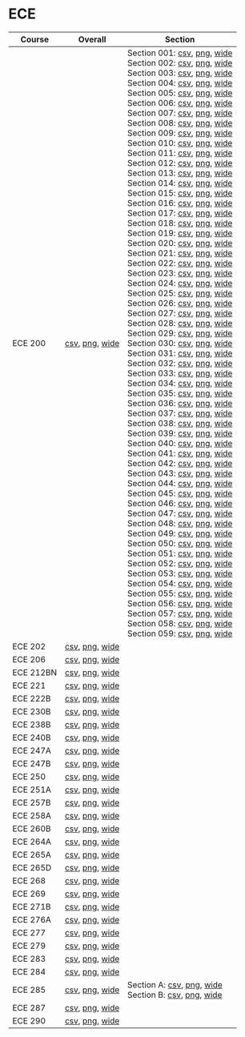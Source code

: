 # ECE

| Course | Overall | Section |
| ------ | ------- | ------- |
| ECE 200 | [csv](https://github.com/UCSD-Historical-Enrollment-Data/2023WinterGrad/blob/main/overall/ECE%20200.csv), [png](https://raw.githubusercontent.com/UCSD-Historical-Enrollment-Data/2023WinterGrad/main/plot_overall/ECE%20200.png), [wide](https://raw.githubusercontent.com/UCSD-Historical-Enrollment-Data/2023WinterGrad/main/plot_overall_wide/ECE%20200.png) | Section 001: [csv](https://github.com/UCSD-Historical-Enrollment-Data/2023WinterGrad/blob/main/section/ECE%20200_001.csv), [png](https://raw.githubusercontent.com/UCSD-Historical-Enrollment-Data/2023WinterGrad/main/plot_section/ECE%20200_001.png), [wide](https://raw.githubusercontent.com/UCSD-Historical-Enrollment-Data/2023WinterGrad/main/plot_section_wide/ECE%20200_001.png)<br>Section 002: [csv](https://github.com/UCSD-Historical-Enrollment-Data/2023WinterGrad/blob/main/section/ECE%20200_002.csv), [png](https://raw.githubusercontent.com/UCSD-Historical-Enrollment-Data/2023WinterGrad/main/plot_section/ECE%20200_002.png), [wide](https://raw.githubusercontent.com/UCSD-Historical-Enrollment-Data/2023WinterGrad/main/plot_section_wide/ECE%20200_002.png)<br>Section 003: [csv](https://github.com/UCSD-Historical-Enrollment-Data/2023WinterGrad/blob/main/section/ECE%20200_003.csv), [png](https://raw.githubusercontent.com/UCSD-Historical-Enrollment-Data/2023WinterGrad/main/plot_section/ECE%20200_003.png), [wide](https://raw.githubusercontent.com/UCSD-Historical-Enrollment-Data/2023WinterGrad/main/plot_section_wide/ECE%20200_003.png)<br>Section 004: [csv](https://github.com/UCSD-Historical-Enrollment-Data/2023WinterGrad/blob/main/section/ECE%20200_004.csv), [png](https://raw.githubusercontent.com/UCSD-Historical-Enrollment-Data/2023WinterGrad/main/plot_section/ECE%20200_004.png), [wide](https://raw.githubusercontent.com/UCSD-Historical-Enrollment-Data/2023WinterGrad/main/plot_section_wide/ECE%20200_004.png)<br>Section 005: [csv](https://github.com/UCSD-Historical-Enrollment-Data/2023WinterGrad/blob/main/section/ECE%20200_005.csv), [png](https://raw.githubusercontent.com/UCSD-Historical-Enrollment-Data/2023WinterGrad/main/plot_section/ECE%20200_005.png), [wide](https://raw.githubusercontent.com/UCSD-Historical-Enrollment-Data/2023WinterGrad/main/plot_section_wide/ECE%20200_005.png)<br>Section 006: [csv](https://github.com/UCSD-Historical-Enrollment-Data/2023WinterGrad/blob/main/section/ECE%20200_006.csv), [png](https://raw.githubusercontent.com/UCSD-Historical-Enrollment-Data/2023WinterGrad/main/plot_section/ECE%20200_006.png), [wide](https://raw.githubusercontent.com/UCSD-Historical-Enrollment-Data/2023WinterGrad/main/plot_section_wide/ECE%20200_006.png)<br>Section 007: [csv](https://github.com/UCSD-Historical-Enrollment-Data/2023WinterGrad/blob/main/section/ECE%20200_007.csv), [png](https://raw.githubusercontent.com/UCSD-Historical-Enrollment-Data/2023WinterGrad/main/plot_section/ECE%20200_007.png), [wide](https://raw.githubusercontent.com/UCSD-Historical-Enrollment-Data/2023WinterGrad/main/plot_section_wide/ECE%20200_007.png)<br>Section 008: [csv](https://github.com/UCSD-Historical-Enrollment-Data/2023WinterGrad/blob/main/section/ECE%20200_008.csv), [png](https://raw.githubusercontent.com/UCSD-Historical-Enrollment-Data/2023WinterGrad/main/plot_section/ECE%20200_008.png), [wide](https://raw.githubusercontent.com/UCSD-Historical-Enrollment-Data/2023WinterGrad/main/plot_section_wide/ECE%20200_008.png)<br>Section 009: [csv](https://github.com/UCSD-Historical-Enrollment-Data/2023WinterGrad/blob/main/section/ECE%20200_009.csv), [png](https://raw.githubusercontent.com/UCSD-Historical-Enrollment-Data/2023WinterGrad/main/plot_section/ECE%20200_009.png), [wide](https://raw.githubusercontent.com/UCSD-Historical-Enrollment-Data/2023WinterGrad/main/plot_section_wide/ECE%20200_009.png)<br>Section 010: [csv](https://github.com/UCSD-Historical-Enrollment-Data/2023WinterGrad/blob/main/section/ECE%20200_010.csv), [png](https://raw.githubusercontent.com/UCSD-Historical-Enrollment-Data/2023WinterGrad/main/plot_section/ECE%20200_010.png), [wide](https://raw.githubusercontent.com/UCSD-Historical-Enrollment-Data/2023WinterGrad/main/plot_section_wide/ECE%20200_010.png)<br>Section 011: [csv](https://github.com/UCSD-Historical-Enrollment-Data/2023WinterGrad/blob/main/section/ECE%20200_011.csv), [png](https://raw.githubusercontent.com/UCSD-Historical-Enrollment-Data/2023WinterGrad/main/plot_section/ECE%20200_011.png), [wide](https://raw.githubusercontent.com/UCSD-Historical-Enrollment-Data/2023WinterGrad/main/plot_section_wide/ECE%20200_011.png)<br>Section 012: [csv](https://github.com/UCSD-Historical-Enrollment-Data/2023WinterGrad/blob/main/section/ECE%20200_012.csv), [png](https://raw.githubusercontent.com/UCSD-Historical-Enrollment-Data/2023WinterGrad/main/plot_section/ECE%20200_012.png), [wide](https://raw.githubusercontent.com/UCSD-Historical-Enrollment-Data/2023WinterGrad/main/plot_section_wide/ECE%20200_012.png)<br>Section 013: [csv](https://github.com/UCSD-Historical-Enrollment-Data/2023WinterGrad/blob/main/section/ECE%20200_013.csv), [png](https://raw.githubusercontent.com/UCSD-Historical-Enrollment-Data/2023WinterGrad/main/plot_section/ECE%20200_013.png), [wide](https://raw.githubusercontent.com/UCSD-Historical-Enrollment-Data/2023WinterGrad/main/plot_section_wide/ECE%20200_013.png)<br>Section 014: [csv](https://github.com/UCSD-Historical-Enrollment-Data/2023WinterGrad/blob/main/section/ECE%20200_014.csv), [png](https://raw.githubusercontent.com/UCSD-Historical-Enrollment-Data/2023WinterGrad/main/plot_section/ECE%20200_014.png), [wide](https://raw.githubusercontent.com/UCSD-Historical-Enrollment-Data/2023WinterGrad/main/plot_section_wide/ECE%20200_014.png)<br>Section 015: [csv](https://github.com/UCSD-Historical-Enrollment-Data/2023WinterGrad/blob/main/section/ECE%20200_015.csv), [png](https://raw.githubusercontent.com/UCSD-Historical-Enrollment-Data/2023WinterGrad/main/plot_section/ECE%20200_015.png), [wide](https://raw.githubusercontent.com/UCSD-Historical-Enrollment-Data/2023WinterGrad/main/plot_section_wide/ECE%20200_015.png)<br>Section 016: [csv](https://github.com/UCSD-Historical-Enrollment-Data/2023WinterGrad/blob/main/section/ECE%20200_016.csv), [png](https://raw.githubusercontent.com/UCSD-Historical-Enrollment-Data/2023WinterGrad/main/plot_section/ECE%20200_016.png), [wide](https://raw.githubusercontent.com/UCSD-Historical-Enrollment-Data/2023WinterGrad/main/plot_section_wide/ECE%20200_016.png)<br>Section 017: [csv](https://github.com/UCSD-Historical-Enrollment-Data/2023WinterGrad/blob/main/section/ECE%20200_017.csv), [png](https://raw.githubusercontent.com/UCSD-Historical-Enrollment-Data/2023WinterGrad/main/plot_section/ECE%20200_017.png), [wide](https://raw.githubusercontent.com/UCSD-Historical-Enrollment-Data/2023WinterGrad/main/plot_section_wide/ECE%20200_017.png)<br>Section 018: [csv](https://github.com/UCSD-Historical-Enrollment-Data/2023WinterGrad/blob/main/section/ECE%20200_018.csv), [png](https://raw.githubusercontent.com/UCSD-Historical-Enrollment-Data/2023WinterGrad/main/plot_section/ECE%20200_018.png), [wide](https://raw.githubusercontent.com/UCSD-Historical-Enrollment-Data/2023WinterGrad/main/plot_section_wide/ECE%20200_018.png)<br>Section 019: [csv](https://github.com/UCSD-Historical-Enrollment-Data/2023WinterGrad/blob/main/section/ECE%20200_019.csv), [png](https://raw.githubusercontent.com/UCSD-Historical-Enrollment-Data/2023WinterGrad/main/plot_section/ECE%20200_019.png), [wide](https://raw.githubusercontent.com/UCSD-Historical-Enrollment-Data/2023WinterGrad/main/plot_section_wide/ECE%20200_019.png)<br>Section 020: [csv](https://github.com/UCSD-Historical-Enrollment-Data/2023WinterGrad/blob/main/section/ECE%20200_020.csv), [png](https://raw.githubusercontent.com/UCSD-Historical-Enrollment-Data/2023WinterGrad/main/plot_section/ECE%20200_020.png), [wide](https://raw.githubusercontent.com/UCSD-Historical-Enrollment-Data/2023WinterGrad/main/plot_section_wide/ECE%20200_020.png)<br>Section 021: [csv](https://github.com/UCSD-Historical-Enrollment-Data/2023WinterGrad/blob/main/section/ECE%20200_021.csv), [png](https://raw.githubusercontent.com/UCSD-Historical-Enrollment-Data/2023WinterGrad/main/plot_section/ECE%20200_021.png), [wide](https://raw.githubusercontent.com/UCSD-Historical-Enrollment-Data/2023WinterGrad/main/plot_section_wide/ECE%20200_021.png)<br>Section 022: [csv](https://github.com/UCSD-Historical-Enrollment-Data/2023WinterGrad/blob/main/section/ECE%20200_022.csv), [png](https://raw.githubusercontent.com/UCSD-Historical-Enrollment-Data/2023WinterGrad/main/plot_section/ECE%20200_022.png), [wide](https://raw.githubusercontent.com/UCSD-Historical-Enrollment-Data/2023WinterGrad/main/plot_section_wide/ECE%20200_022.png)<br>Section 023: [csv](https://github.com/UCSD-Historical-Enrollment-Data/2023WinterGrad/blob/main/section/ECE%20200_023.csv), [png](https://raw.githubusercontent.com/UCSD-Historical-Enrollment-Data/2023WinterGrad/main/plot_section/ECE%20200_023.png), [wide](https://raw.githubusercontent.com/UCSD-Historical-Enrollment-Data/2023WinterGrad/main/plot_section_wide/ECE%20200_023.png)<br>Section 024: [csv](https://github.com/UCSD-Historical-Enrollment-Data/2023WinterGrad/blob/main/section/ECE%20200_024.csv), [png](https://raw.githubusercontent.com/UCSD-Historical-Enrollment-Data/2023WinterGrad/main/plot_section/ECE%20200_024.png), [wide](https://raw.githubusercontent.com/UCSD-Historical-Enrollment-Data/2023WinterGrad/main/plot_section_wide/ECE%20200_024.png)<br>Section 025: [csv](https://github.com/UCSD-Historical-Enrollment-Data/2023WinterGrad/blob/main/section/ECE%20200_025.csv), [png](https://raw.githubusercontent.com/UCSD-Historical-Enrollment-Data/2023WinterGrad/main/plot_section/ECE%20200_025.png), [wide](https://raw.githubusercontent.com/UCSD-Historical-Enrollment-Data/2023WinterGrad/main/plot_section_wide/ECE%20200_025.png)<br>Section 026: [csv](https://github.com/UCSD-Historical-Enrollment-Data/2023WinterGrad/blob/main/section/ECE%20200_026.csv), [png](https://raw.githubusercontent.com/UCSD-Historical-Enrollment-Data/2023WinterGrad/main/plot_section/ECE%20200_026.png), [wide](https://raw.githubusercontent.com/UCSD-Historical-Enrollment-Data/2023WinterGrad/main/plot_section_wide/ECE%20200_026.png)<br>Section 027: [csv](https://github.com/UCSD-Historical-Enrollment-Data/2023WinterGrad/blob/main/section/ECE%20200_027.csv), [png](https://raw.githubusercontent.com/UCSD-Historical-Enrollment-Data/2023WinterGrad/main/plot_section/ECE%20200_027.png), [wide](https://raw.githubusercontent.com/UCSD-Historical-Enrollment-Data/2023WinterGrad/main/plot_section_wide/ECE%20200_027.png)<br>Section 028: [csv](https://github.com/UCSD-Historical-Enrollment-Data/2023WinterGrad/blob/main/section/ECE%20200_028.csv), [png](https://raw.githubusercontent.com/UCSD-Historical-Enrollment-Data/2023WinterGrad/main/plot_section/ECE%20200_028.png), [wide](https://raw.githubusercontent.com/UCSD-Historical-Enrollment-Data/2023WinterGrad/main/plot_section_wide/ECE%20200_028.png)<br>Section 029: [csv](https://github.com/UCSD-Historical-Enrollment-Data/2023WinterGrad/blob/main/section/ECE%20200_029.csv), [png](https://raw.githubusercontent.com/UCSD-Historical-Enrollment-Data/2023WinterGrad/main/plot_section/ECE%20200_029.png), [wide](https://raw.githubusercontent.com/UCSD-Historical-Enrollment-Data/2023WinterGrad/main/plot_section_wide/ECE%20200_029.png)<br>Section 030: [csv](https://github.com/UCSD-Historical-Enrollment-Data/2023WinterGrad/blob/main/section/ECE%20200_030.csv), [png](https://raw.githubusercontent.com/UCSD-Historical-Enrollment-Data/2023WinterGrad/main/plot_section/ECE%20200_030.png), [wide](https://raw.githubusercontent.com/UCSD-Historical-Enrollment-Data/2023WinterGrad/main/plot_section_wide/ECE%20200_030.png)<br>Section 031: [csv](https://github.com/UCSD-Historical-Enrollment-Data/2023WinterGrad/blob/main/section/ECE%20200_031.csv), [png](https://raw.githubusercontent.com/UCSD-Historical-Enrollment-Data/2023WinterGrad/main/plot_section/ECE%20200_031.png), [wide](https://raw.githubusercontent.com/UCSD-Historical-Enrollment-Data/2023WinterGrad/main/plot_section_wide/ECE%20200_031.png)<br>Section 032: [csv](https://github.com/UCSD-Historical-Enrollment-Data/2023WinterGrad/blob/main/section/ECE%20200_032.csv), [png](https://raw.githubusercontent.com/UCSD-Historical-Enrollment-Data/2023WinterGrad/main/plot_section/ECE%20200_032.png), [wide](https://raw.githubusercontent.com/UCSD-Historical-Enrollment-Data/2023WinterGrad/main/plot_section_wide/ECE%20200_032.png)<br>Section 033: [csv](https://github.com/UCSD-Historical-Enrollment-Data/2023WinterGrad/blob/main/section/ECE%20200_033.csv), [png](https://raw.githubusercontent.com/UCSD-Historical-Enrollment-Data/2023WinterGrad/main/plot_section/ECE%20200_033.png), [wide](https://raw.githubusercontent.com/UCSD-Historical-Enrollment-Data/2023WinterGrad/main/plot_section_wide/ECE%20200_033.png)<br>Section 034: [csv](https://github.com/UCSD-Historical-Enrollment-Data/2023WinterGrad/blob/main/section/ECE%20200_034.csv), [png](https://raw.githubusercontent.com/UCSD-Historical-Enrollment-Data/2023WinterGrad/main/plot_section/ECE%20200_034.png), [wide](https://raw.githubusercontent.com/UCSD-Historical-Enrollment-Data/2023WinterGrad/main/plot_section_wide/ECE%20200_034.png)<br>Section 035: [csv](https://github.com/UCSD-Historical-Enrollment-Data/2023WinterGrad/blob/main/section/ECE%20200_035.csv), [png](https://raw.githubusercontent.com/UCSD-Historical-Enrollment-Data/2023WinterGrad/main/plot_section/ECE%20200_035.png), [wide](https://raw.githubusercontent.com/UCSD-Historical-Enrollment-Data/2023WinterGrad/main/plot_section_wide/ECE%20200_035.png)<br>Section 036: [csv](https://github.com/UCSD-Historical-Enrollment-Data/2023WinterGrad/blob/main/section/ECE%20200_036.csv), [png](https://raw.githubusercontent.com/UCSD-Historical-Enrollment-Data/2023WinterGrad/main/plot_section/ECE%20200_036.png), [wide](https://raw.githubusercontent.com/UCSD-Historical-Enrollment-Data/2023WinterGrad/main/plot_section_wide/ECE%20200_036.png)<br>Section 037: [csv](https://github.com/UCSD-Historical-Enrollment-Data/2023WinterGrad/blob/main/section/ECE%20200_037.csv), [png](https://raw.githubusercontent.com/UCSD-Historical-Enrollment-Data/2023WinterGrad/main/plot_section/ECE%20200_037.png), [wide](https://raw.githubusercontent.com/UCSD-Historical-Enrollment-Data/2023WinterGrad/main/plot_section_wide/ECE%20200_037.png)<br>Section 038: [csv](https://github.com/UCSD-Historical-Enrollment-Data/2023WinterGrad/blob/main/section/ECE%20200_038.csv), [png](https://raw.githubusercontent.com/UCSD-Historical-Enrollment-Data/2023WinterGrad/main/plot_section/ECE%20200_038.png), [wide](https://raw.githubusercontent.com/UCSD-Historical-Enrollment-Data/2023WinterGrad/main/plot_section_wide/ECE%20200_038.png)<br>Section 039: [csv](https://github.com/UCSD-Historical-Enrollment-Data/2023WinterGrad/blob/main/section/ECE%20200_039.csv), [png](https://raw.githubusercontent.com/UCSD-Historical-Enrollment-Data/2023WinterGrad/main/plot_section/ECE%20200_039.png), [wide](https://raw.githubusercontent.com/UCSD-Historical-Enrollment-Data/2023WinterGrad/main/plot_section_wide/ECE%20200_039.png)<br>Section 040: [csv](https://github.com/UCSD-Historical-Enrollment-Data/2023WinterGrad/blob/main/section/ECE%20200_040.csv), [png](https://raw.githubusercontent.com/UCSD-Historical-Enrollment-Data/2023WinterGrad/main/plot_section/ECE%20200_040.png), [wide](https://raw.githubusercontent.com/UCSD-Historical-Enrollment-Data/2023WinterGrad/main/plot_section_wide/ECE%20200_040.png)<br>Section 041: [csv](https://github.com/UCSD-Historical-Enrollment-Data/2023WinterGrad/blob/main/section/ECE%20200_041.csv), [png](https://raw.githubusercontent.com/UCSD-Historical-Enrollment-Data/2023WinterGrad/main/plot_section/ECE%20200_041.png), [wide](https://raw.githubusercontent.com/UCSD-Historical-Enrollment-Data/2023WinterGrad/main/plot_section_wide/ECE%20200_041.png)<br>Section 042: [csv](https://github.com/UCSD-Historical-Enrollment-Data/2023WinterGrad/blob/main/section/ECE%20200_042.csv), [png](https://raw.githubusercontent.com/UCSD-Historical-Enrollment-Data/2023WinterGrad/main/plot_section/ECE%20200_042.png), [wide](https://raw.githubusercontent.com/UCSD-Historical-Enrollment-Data/2023WinterGrad/main/plot_section_wide/ECE%20200_042.png)<br>Section 043: [csv](https://github.com/UCSD-Historical-Enrollment-Data/2023WinterGrad/blob/main/section/ECE%20200_043.csv), [png](https://raw.githubusercontent.com/UCSD-Historical-Enrollment-Data/2023WinterGrad/main/plot_section/ECE%20200_043.png), [wide](https://raw.githubusercontent.com/UCSD-Historical-Enrollment-Data/2023WinterGrad/main/plot_section_wide/ECE%20200_043.png)<br>Section 044: [csv](https://github.com/UCSD-Historical-Enrollment-Data/2023WinterGrad/blob/main/section/ECE%20200_044.csv), [png](https://raw.githubusercontent.com/UCSD-Historical-Enrollment-Data/2023WinterGrad/main/plot_section/ECE%20200_044.png), [wide](https://raw.githubusercontent.com/UCSD-Historical-Enrollment-Data/2023WinterGrad/main/plot_section_wide/ECE%20200_044.png)<br>Section 045: [csv](https://github.com/UCSD-Historical-Enrollment-Data/2023WinterGrad/blob/main/section/ECE%20200_045.csv), [png](https://raw.githubusercontent.com/UCSD-Historical-Enrollment-Data/2023WinterGrad/main/plot_section/ECE%20200_045.png), [wide](https://raw.githubusercontent.com/UCSD-Historical-Enrollment-Data/2023WinterGrad/main/plot_section_wide/ECE%20200_045.png)<br>Section 046: [csv](https://github.com/UCSD-Historical-Enrollment-Data/2023WinterGrad/blob/main/section/ECE%20200_046.csv), [png](https://raw.githubusercontent.com/UCSD-Historical-Enrollment-Data/2023WinterGrad/main/plot_section/ECE%20200_046.png), [wide](https://raw.githubusercontent.com/UCSD-Historical-Enrollment-Data/2023WinterGrad/main/plot_section_wide/ECE%20200_046.png)<br>Section 047: [csv](https://github.com/UCSD-Historical-Enrollment-Data/2023WinterGrad/blob/main/section/ECE%20200_047.csv), [png](https://raw.githubusercontent.com/UCSD-Historical-Enrollment-Data/2023WinterGrad/main/plot_section/ECE%20200_047.png), [wide](https://raw.githubusercontent.com/UCSD-Historical-Enrollment-Data/2023WinterGrad/main/plot_section_wide/ECE%20200_047.png)<br>Section 048: [csv](https://github.com/UCSD-Historical-Enrollment-Data/2023WinterGrad/blob/main/section/ECE%20200_048.csv), [png](https://raw.githubusercontent.com/UCSD-Historical-Enrollment-Data/2023WinterGrad/main/plot_section/ECE%20200_048.png), [wide](https://raw.githubusercontent.com/UCSD-Historical-Enrollment-Data/2023WinterGrad/main/plot_section_wide/ECE%20200_048.png)<br>Section 049: [csv](https://github.com/UCSD-Historical-Enrollment-Data/2023WinterGrad/blob/main/section/ECE%20200_049.csv), [png](https://raw.githubusercontent.com/UCSD-Historical-Enrollment-Data/2023WinterGrad/main/plot_section/ECE%20200_049.png), [wide](https://raw.githubusercontent.com/UCSD-Historical-Enrollment-Data/2023WinterGrad/main/plot_section_wide/ECE%20200_049.png)<br>Section 050: [csv](https://github.com/UCSD-Historical-Enrollment-Data/2023WinterGrad/blob/main/section/ECE%20200_050.csv), [png](https://raw.githubusercontent.com/UCSD-Historical-Enrollment-Data/2023WinterGrad/main/plot_section/ECE%20200_050.png), [wide](https://raw.githubusercontent.com/UCSD-Historical-Enrollment-Data/2023WinterGrad/main/plot_section_wide/ECE%20200_050.png)<br>Section 051: [csv](https://github.com/UCSD-Historical-Enrollment-Data/2023WinterGrad/blob/main/section/ECE%20200_051.csv), [png](https://raw.githubusercontent.com/UCSD-Historical-Enrollment-Data/2023WinterGrad/main/plot_section/ECE%20200_051.png), [wide](https://raw.githubusercontent.com/UCSD-Historical-Enrollment-Data/2023WinterGrad/main/plot_section_wide/ECE%20200_051.png)<br>Section 052: [csv](https://github.com/UCSD-Historical-Enrollment-Data/2023WinterGrad/blob/main/section/ECE%20200_052.csv), [png](https://raw.githubusercontent.com/UCSD-Historical-Enrollment-Data/2023WinterGrad/main/plot_section/ECE%20200_052.png), [wide](https://raw.githubusercontent.com/UCSD-Historical-Enrollment-Data/2023WinterGrad/main/plot_section_wide/ECE%20200_052.png)<br>Section 053: [csv](https://github.com/UCSD-Historical-Enrollment-Data/2023WinterGrad/blob/main/section/ECE%20200_053.csv), [png](https://raw.githubusercontent.com/UCSD-Historical-Enrollment-Data/2023WinterGrad/main/plot_section/ECE%20200_053.png), [wide](https://raw.githubusercontent.com/UCSD-Historical-Enrollment-Data/2023WinterGrad/main/plot_section_wide/ECE%20200_053.png)<br>Section 054: [csv](https://github.com/UCSD-Historical-Enrollment-Data/2023WinterGrad/blob/main/section/ECE%20200_054.csv), [png](https://raw.githubusercontent.com/UCSD-Historical-Enrollment-Data/2023WinterGrad/main/plot_section/ECE%20200_054.png), [wide](https://raw.githubusercontent.com/UCSD-Historical-Enrollment-Data/2023WinterGrad/main/plot_section_wide/ECE%20200_054.png)<br>Section 055: [csv](https://github.com/UCSD-Historical-Enrollment-Data/2023WinterGrad/blob/main/section/ECE%20200_055.csv), [png](https://raw.githubusercontent.com/UCSD-Historical-Enrollment-Data/2023WinterGrad/main/plot_section/ECE%20200_055.png), [wide](https://raw.githubusercontent.com/UCSD-Historical-Enrollment-Data/2023WinterGrad/main/plot_section_wide/ECE%20200_055.png)<br>Section 056: [csv](https://github.com/UCSD-Historical-Enrollment-Data/2023WinterGrad/blob/main/section/ECE%20200_056.csv), [png](https://raw.githubusercontent.com/UCSD-Historical-Enrollment-Data/2023WinterGrad/main/plot_section/ECE%20200_056.png), [wide](https://raw.githubusercontent.com/UCSD-Historical-Enrollment-Data/2023WinterGrad/main/plot_section_wide/ECE%20200_056.png)<br>Section 057: [csv](https://github.com/UCSD-Historical-Enrollment-Data/2023WinterGrad/blob/main/section/ECE%20200_057.csv), [png](https://raw.githubusercontent.com/UCSD-Historical-Enrollment-Data/2023WinterGrad/main/plot_section/ECE%20200_057.png), [wide](https://raw.githubusercontent.com/UCSD-Historical-Enrollment-Data/2023WinterGrad/main/plot_section_wide/ECE%20200_057.png)<br>Section 058: [csv](https://github.com/UCSD-Historical-Enrollment-Data/2023WinterGrad/blob/main/section/ECE%20200_058.csv), [png](https://raw.githubusercontent.com/UCSD-Historical-Enrollment-Data/2023WinterGrad/main/plot_section/ECE%20200_058.png), [wide](https://raw.githubusercontent.com/UCSD-Historical-Enrollment-Data/2023WinterGrad/main/plot_section_wide/ECE%20200_058.png)<br>Section 059: [csv](https://github.com/UCSD-Historical-Enrollment-Data/2023WinterGrad/blob/main/section/ECE%20200_059.csv), [png](https://raw.githubusercontent.com/UCSD-Historical-Enrollment-Data/2023WinterGrad/main/plot_section/ECE%20200_059.png), [wide](https://raw.githubusercontent.com/UCSD-Historical-Enrollment-Data/2023WinterGrad/main/plot_section_wide/ECE%20200_059.png) |
| ECE 202 | [csv](https://github.com/UCSD-Historical-Enrollment-Data/2023WinterGrad/blob/main/overall/ECE%20202.csv), [png](https://raw.githubusercontent.com/UCSD-Historical-Enrollment-Data/2023WinterGrad/main/plot_overall/ECE%20202.png), [wide](https://raw.githubusercontent.com/UCSD-Historical-Enrollment-Data/2023WinterGrad/main/plot_overall_wide/ECE%20202.png) |  |
| ECE 206 | [csv](https://github.com/UCSD-Historical-Enrollment-Data/2023WinterGrad/blob/main/overall/ECE%20206.csv), [png](https://raw.githubusercontent.com/UCSD-Historical-Enrollment-Data/2023WinterGrad/main/plot_overall/ECE%20206.png), [wide](https://raw.githubusercontent.com/UCSD-Historical-Enrollment-Data/2023WinterGrad/main/plot_overall_wide/ECE%20206.png) |  |
| ECE 212BN | [csv](https://github.com/UCSD-Historical-Enrollment-Data/2023WinterGrad/blob/main/overall/ECE%20212BN.csv), [png](https://raw.githubusercontent.com/UCSD-Historical-Enrollment-Data/2023WinterGrad/main/plot_overall/ECE%20212BN.png), [wide](https://raw.githubusercontent.com/UCSD-Historical-Enrollment-Data/2023WinterGrad/main/plot_overall_wide/ECE%20212BN.png) |  |
| ECE 221 | [csv](https://github.com/UCSD-Historical-Enrollment-Data/2023WinterGrad/blob/main/overall/ECE%20221.csv), [png](https://raw.githubusercontent.com/UCSD-Historical-Enrollment-Data/2023WinterGrad/main/plot_overall/ECE%20221.png), [wide](https://raw.githubusercontent.com/UCSD-Historical-Enrollment-Data/2023WinterGrad/main/plot_overall_wide/ECE%20221.png) |  |
| ECE 222B | [csv](https://github.com/UCSD-Historical-Enrollment-Data/2023WinterGrad/blob/main/overall/ECE%20222B.csv), [png](https://raw.githubusercontent.com/UCSD-Historical-Enrollment-Data/2023WinterGrad/main/plot_overall/ECE%20222B.png), [wide](https://raw.githubusercontent.com/UCSD-Historical-Enrollment-Data/2023WinterGrad/main/plot_overall_wide/ECE%20222B.png) |  |
| ECE 230B | [csv](https://github.com/UCSD-Historical-Enrollment-Data/2023WinterGrad/blob/main/overall/ECE%20230B.csv), [png](https://raw.githubusercontent.com/UCSD-Historical-Enrollment-Data/2023WinterGrad/main/plot_overall/ECE%20230B.png), [wide](https://raw.githubusercontent.com/UCSD-Historical-Enrollment-Data/2023WinterGrad/main/plot_overall_wide/ECE%20230B.png) |  |
| ECE 238B | [csv](https://github.com/UCSD-Historical-Enrollment-Data/2023WinterGrad/blob/main/overall/ECE%20238B.csv), [png](https://raw.githubusercontent.com/UCSD-Historical-Enrollment-Data/2023WinterGrad/main/plot_overall/ECE%20238B.png), [wide](https://raw.githubusercontent.com/UCSD-Historical-Enrollment-Data/2023WinterGrad/main/plot_overall_wide/ECE%20238B.png) |  |
| ECE 240B | [csv](https://github.com/UCSD-Historical-Enrollment-Data/2023WinterGrad/blob/main/overall/ECE%20240B.csv), [png](https://raw.githubusercontent.com/UCSD-Historical-Enrollment-Data/2023WinterGrad/main/plot_overall/ECE%20240B.png), [wide](https://raw.githubusercontent.com/UCSD-Historical-Enrollment-Data/2023WinterGrad/main/plot_overall_wide/ECE%20240B.png) |  |
| ECE 247A | [csv](https://github.com/UCSD-Historical-Enrollment-Data/2023WinterGrad/blob/main/overall/ECE%20247A.csv), [png](https://raw.githubusercontent.com/UCSD-Historical-Enrollment-Data/2023WinterGrad/main/plot_overall/ECE%20247A.png), [wide](https://raw.githubusercontent.com/UCSD-Historical-Enrollment-Data/2023WinterGrad/main/plot_overall_wide/ECE%20247A.png) |  |
| ECE 247B | [csv](https://github.com/UCSD-Historical-Enrollment-Data/2023WinterGrad/blob/main/overall/ECE%20247B.csv), [png](https://raw.githubusercontent.com/UCSD-Historical-Enrollment-Data/2023WinterGrad/main/plot_overall/ECE%20247B.png), [wide](https://raw.githubusercontent.com/UCSD-Historical-Enrollment-Data/2023WinterGrad/main/plot_overall_wide/ECE%20247B.png) |  |
| ECE 250 | [csv](https://github.com/UCSD-Historical-Enrollment-Data/2023WinterGrad/blob/main/overall/ECE%20250.csv), [png](https://raw.githubusercontent.com/UCSD-Historical-Enrollment-Data/2023WinterGrad/main/plot_overall/ECE%20250.png), [wide](https://raw.githubusercontent.com/UCSD-Historical-Enrollment-Data/2023WinterGrad/main/plot_overall_wide/ECE%20250.png) |  |
| ECE 251A | [csv](https://github.com/UCSD-Historical-Enrollment-Data/2023WinterGrad/blob/main/overall/ECE%20251A.csv), [png](https://raw.githubusercontent.com/UCSD-Historical-Enrollment-Data/2023WinterGrad/main/plot_overall/ECE%20251A.png), [wide](https://raw.githubusercontent.com/UCSD-Historical-Enrollment-Data/2023WinterGrad/main/plot_overall_wide/ECE%20251A.png) |  |
| ECE 257B | [csv](https://github.com/UCSD-Historical-Enrollment-Data/2023WinterGrad/blob/main/overall/ECE%20257B.csv), [png](https://raw.githubusercontent.com/UCSD-Historical-Enrollment-Data/2023WinterGrad/main/plot_overall/ECE%20257B.png), [wide](https://raw.githubusercontent.com/UCSD-Historical-Enrollment-Data/2023WinterGrad/main/plot_overall_wide/ECE%20257B.png) |  |
| ECE 258A | [csv](https://github.com/UCSD-Historical-Enrollment-Data/2023WinterGrad/blob/main/overall/ECE%20258A.csv), [png](https://raw.githubusercontent.com/UCSD-Historical-Enrollment-Data/2023WinterGrad/main/plot_overall/ECE%20258A.png), [wide](https://raw.githubusercontent.com/UCSD-Historical-Enrollment-Data/2023WinterGrad/main/plot_overall_wide/ECE%20258A.png) |  |
| ECE 260B | [csv](https://github.com/UCSD-Historical-Enrollment-Data/2023WinterGrad/blob/main/overall/ECE%20260B.csv), [png](https://raw.githubusercontent.com/UCSD-Historical-Enrollment-Data/2023WinterGrad/main/plot_overall/ECE%20260B.png), [wide](https://raw.githubusercontent.com/UCSD-Historical-Enrollment-Data/2023WinterGrad/main/plot_overall_wide/ECE%20260B.png) |  |
| ECE 264A | [csv](https://github.com/UCSD-Historical-Enrollment-Data/2023WinterGrad/blob/main/overall/ECE%20264A.csv), [png](https://raw.githubusercontent.com/UCSD-Historical-Enrollment-Data/2023WinterGrad/main/plot_overall/ECE%20264A.png), [wide](https://raw.githubusercontent.com/UCSD-Historical-Enrollment-Data/2023WinterGrad/main/plot_overall_wide/ECE%20264A.png) |  |
| ECE 265A | [csv](https://github.com/UCSD-Historical-Enrollment-Data/2023WinterGrad/blob/main/overall/ECE%20265A.csv), [png](https://raw.githubusercontent.com/UCSD-Historical-Enrollment-Data/2023WinterGrad/main/plot_overall/ECE%20265A.png), [wide](https://raw.githubusercontent.com/UCSD-Historical-Enrollment-Data/2023WinterGrad/main/plot_overall_wide/ECE%20265A.png) |  |
| ECE 265D | [csv](https://github.com/UCSD-Historical-Enrollment-Data/2023WinterGrad/blob/main/overall/ECE%20265D.csv), [png](https://raw.githubusercontent.com/UCSD-Historical-Enrollment-Data/2023WinterGrad/main/plot_overall/ECE%20265D.png), [wide](https://raw.githubusercontent.com/UCSD-Historical-Enrollment-Data/2023WinterGrad/main/plot_overall_wide/ECE%20265D.png) |  |
| ECE 268 | [csv](https://github.com/UCSD-Historical-Enrollment-Data/2023WinterGrad/blob/main/overall/ECE%20268.csv), [png](https://raw.githubusercontent.com/UCSD-Historical-Enrollment-Data/2023WinterGrad/main/plot_overall/ECE%20268.png), [wide](https://raw.githubusercontent.com/UCSD-Historical-Enrollment-Data/2023WinterGrad/main/plot_overall_wide/ECE%20268.png) |  |
| ECE 269 | [csv](https://github.com/UCSD-Historical-Enrollment-Data/2023WinterGrad/blob/main/overall/ECE%20269.csv), [png](https://raw.githubusercontent.com/UCSD-Historical-Enrollment-Data/2023WinterGrad/main/plot_overall/ECE%20269.png), [wide](https://raw.githubusercontent.com/UCSD-Historical-Enrollment-Data/2023WinterGrad/main/plot_overall_wide/ECE%20269.png) |  |
| ECE 271B | [csv](https://github.com/UCSD-Historical-Enrollment-Data/2023WinterGrad/blob/main/overall/ECE%20271B.csv), [png](https://raw.githubusercontent.com/UCSD-Historical-Enrollment-Data/2023WinterGrad/main/plot_overall/ECE%20271B.png), [wide](https://raw.githubusercontent.com/UCSD-Historical-Enrollment-Data/2023WinterGrad/main/plot_overall_wide/ECE%20271B.png) |  |
| ECE 276A | [csv](https://github.com/UCSD-Historical-Enrollment-Data/2023WinterGrad/blob/main/overall/ECE%20276A.csv), [png](https://raw.githubusercontent.com/UCSD-Historical-Enrollment-Data/2023WinterGrad/main/plot_overall/ECE%20276A.png), [wide](https://raw.githubusercontent.com/UCSD-Historical-Enrollment-Data/2023WinterGrad/main/plot_overall_wide/ECE%20276A.png) |  |
| ECE 277 | [csv](https://github.com/UCSD-Historical-Enrollment-Data/2023WinterGrad/blob/main/overall/ECE%20277.csv), [png](https://raw.githubusercontent.com/UCSD-Historical-Enrollment-Data/2023WinterGrad/main/plot_overall/ECE%20277.png), [wide](https://raw.githubusercontent.com/UCSD-Historical-Enrollment-Data/2023WinterGrad/main/plot_overall_wide/ECE%20277.png) |  |
| ECE 279 | [csv](https://github.com/UCSD-Historical-Enrollment-Data/2023WinterGrad/blob/main/overall/ECE%20279.csv), [png](https://raw.githubusercontent.com/UCSD-Historical-Enrollment-Data/2023WinterGrad/main/plot_overall/ECE%20279.png), [wide](https://raw.githubusercontent.com/UCSD-Historical-Enrollment-Data/2023WinterGrad/main/plot_overall_wide/ECE%20279.png) |  |
| ECE 283 | [csv](https://github.com/UCSD-Historical-Enrollment-Data/2023WinterGrad/blob/main/overall/ECE%20283.csv), [png](https://raw.githubusercontent.com/UCSD-Historical-Enrollment-Data/2023WinterGrad/main/plot_overall/ECE%20283.png), [wide](https://raw.githubusercontent.com/UCSD-Historical-Enrollment-Data/2023WinterGrad/main/plot_overall_wide/ECE%20283.png) |  |
| ECE 284 | [csv](https://github.com/UCSD-Historical-Enrollment-Data/2023WinterGrad/blob/main/overall/ECE%20284.csv), [png](https://raw.githubusercontent.com/UCSD-Historical-Enrollment-Data/2023WinterGrad/main/plot_overall/ECE%20284.png), [wide](https://raw.githubusercontent.com/UCSD-Historical-Enrollment-Data/2023WinterGrad/main/plot_overall_wide/ECE%20284.png) |  |
| ECE 285 | [csv](https://github.com/UCSD-Historical-Enrollment-Data/2023WinterGrad/blob/main/overall/ECE%20285.csv), [png](https://raw.githubusercontent.com/UCSD-Historical-Enrollment-Data/2023WinterGrad/main/plot_overall/ECE%20285.png), [wide](https://raw.githubusercontent.com/UCSD-Historical-Enrollment-Data/2023WinterGrad/main/plot_overall_wide/ECE%20285.png) | Section A: [csv](https://github.com/UCSD-Historical-Enrollment-Data/2023WinterGrad/blob/main/section/ECE%20285_A.csv), [png](https://raw.githubusercontent.com/UCSD-Historical-Enrollment-Data/2023WinterGrad/main/plot_section/ECE%20285_A.png), [wide](https://raw.githubusercontent.com/UCSD-Historical-Enrollment-Data/2023WinterGrad/main/plot_section_wide/ECE%20285_A.png)<br>Section B: [csv](https://github.com/UCSD-Historical-Enrollment-Data/2023WinterGrad/blob/main/section/ECE%20285_B.csv), [png](https://raw.githubusercontent.com/UCSD-Historical-Enrollment-Data/2023WinterGrad/main/plot_section/ECE%20285_B.png), [wide](https://raw.githubusercontent.com/UCSD-Historical-Enrollment-Data/2023WinterGrad/main/plot_section_wide/ECE%20285_B.png) |
| ECE 287 | [csv](https://github.com/UCSD-Historical-Enrollment-Data/2023WinterGrad/blob/main/overall/ECE%20287.csv), [png](https://raw.githubusercontent.com/UCSD-Historical-Enrollment-Data/2023WinterGrad/main/plot_overall/ECE%20287.png), [wide](https://raw.githubusercontent.com/UCSD-Historical-Enrollment-Data/2023WinterGrad/main/plot_overall_wide/ECE%20287.png) |  |
| ECE 290 | [csv](https://github.com/UCSD-Historical-Enrollment-Data/2023WinterGrad/blob/main/overall/ECE%20290.csv), [png](https://raw.githubusercontent.com/UCSD-Historical-Enrollment-Data/2023WinterGrad/main/plot_overall/ECE%20290.png), [wide](https://raw.githubusercontent.com/UCSD-Historical-Enrollment-Data/2023WinterGrad/main/plot_overall_wide/ECE%20290.png) |  |
